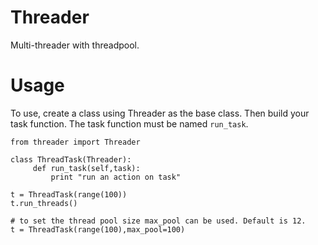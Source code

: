 Threader
========

Multi-threader with threadpool. 

Usage
=====

To use, create a class using Threader as the base class. Then build your task function. The task function must be named `run_task`.

```
from threader import Threader

class ThreadTask(Threader):
     def run_task(self,task):
         print "run an action on task"
 
t = ThreadTask(range(100))
t.run_threads()

# to set the thread pool size max_pool can be used. Default is 12.
t = ThreadTask(range(100),max_pool=100)
```
